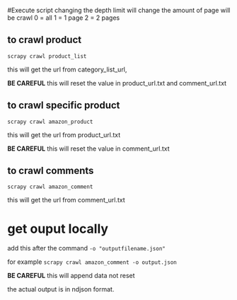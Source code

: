 #Execute script
changing the depth limit will change the amount of page will be crawl
0 = all
1 = 1 page
2 = 2 pages

## to crawl product

`scrapy crawl product_list`

this will get the url from category_list_url,

__BE CAREFUL__ this will reset the value in product_url.txt and comment_url.txt

## to crawl specific product

`scrapy crawl amazon_product`

this will get the url from product_url.txt

__BE CAREFUL__ this will reset the value in comment_url.txt

## to crawl comments

`scrapy crawl amazon_comment`

this will get the url from comment_url.txt

# get ouput locally

add this after the command
`-o "outputfilename.json"`

for example 
`scrapy crawl amazon_comment -o output.json`

__BE CAREFUL__ this will append data not reset

the actual output is in ndjson format.

#